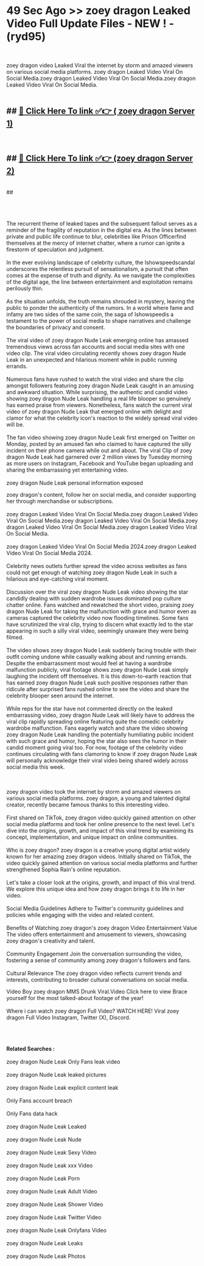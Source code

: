 # 49 Sec Ago >> zoey dragon Leaked Video Full Update Files - NEW ! - (ryd95) <br>
<br>

zoey dragon video Leaked Viral the internet by storm and amazed viewers on various social media platforms. zoey dragon Leaked Video Viral On Social Media.zoey dragon Leaked Video Viral On Social Media.zoey dragon Leaked Video Viral On Social Media.<br>
 <br>

## ##  <a href="https://clipsfans.site?title=zoey_dragon&ref=gitt">🔴 Click Here To link ✅👉 ( zoey dragon Server 1)</a><br>
  <br>

##  ##  <a href="https://clipsfans.site?title=zoey_dragon&ref=gitt">🔴 Click Here To link ✅👉 (zoey dragon  Server 2)</a><br>
  <br>
  ##


  <br>

  <br>

<br><br>
The recurrent theme of leaked tapes and the subsequent fallout serves as a reminder of the fragility of reputation in the digital era. As the lines between private and public life continue to blur, celebrities like Prison Officerfind themselves at the mercy of internet chatter, where a rumor can ignite a firestorm of speculation and judgment.
<br><br>
In the ever evolving landscape of celebrity culture, the Ishowspeedscandal underscores the relentless pursuit of sensationalism, a pursuit that often comes at the expense of truth and dignity. As we navigate the complexities of the digital age, the line between entertainment and exploitation remains perilously thin.
<br><br>
As the situation unfolds, the truth remains shrouded in mystery, leaving the public to ponder the authenticity of the rumors. In a world where fame and infamy are two sides of the same coin, the saga of Ishowspeedis a testament to the power of social media to shape narratives and challenge the boundaries of privacy and consent.
<br><br>
The viral video of zoey dragon Nude Leak emerging online has amassed tremendous views across fan accounts and social media sites with one video clip. The viral video circulating recently shows zoey dragon Nude Leak in an unexpected and hilarious moment while in public running errands.
<br><br>
Numerous fans have rushed to watch the viral video and share the clip amongst followers featuring zoey dragon Nude Leak caught in an amusing and awkward situation. While surprising, the authentic and candid video showing zoey dragon Nude Leak handling a real life blooper so genuinely has earned praise from viewers. Nonetheless, fans watch the current viral video of zoey dragon Nude Leak that emerged online with delight and clamor for what the celebrity icon's reaction to the widely spread viral video will be.
<br><br>
The fan video showing zoey dragon Nude Leak first emerged on Twitter on Monday, posted by an amused fan who claimed to have captured the silly incident on their phone camera while out and about. The viral Clip of zoey dragon Nude Leak had garnered over 2 million views by Tuesday morning as more users on Instagram, Facebook and YouTube began uploading and sharing the embarrassing yet entertaining video.
<br><br>
zoey dragon Nude Leak personal information exposed


zoey dragon's content, follow her on social media, and consider supporting her through merchandise or subscriptions.
<br><br>
zoey dragon Leaked Video Viral On Social Media.zoey dragon Leaked Video Viral On Social Media.zoey dragon Leaked Video Viral On Social Media.zoey dragon Leaked Video Viral On Social Media.zoey dragon Leaked Video Viral On Social Media.
<br><br>
zoey dragon Leaked Video Viral On Social Media 2024.zoey dragon Leaked Video Viral On Social Media 2024.
<br><br>
Celebrity news outlets further spread the video across websites as fans could not get enough of watching zoey dragon Nude Leak in such a hilarious and eye-catching viral moment.
<br><br>
Discussion over the viral zoey dragon Nude Leak video showing the star candidly dealing with sudden wardrobe issues dominated pop culture chatter online. Fans watched and rewatched the short video, praising zoey dragon Nude Leak for taking the malfunction with grace and humor even as cameras captured the celebrity video now flooding timelines. Some fans have scrutinized the viral clip, trying to discern what exactly led to the star appearing in such a silly viral video, seemingly unaware they were being filmed.
<br><br>
The video shows zoey dragon Nude Leak suddenly facing trouble with their outfit coming undone while casually walking about and running errands. Despite the embarrassment most would feel at having a wardrobe malfunction publicly, viral footage shows zoey dragon Nude Leak simply laughing the incident off themselves. It is this down-to-earth reaction that has earned zoey dragon Nude Leak such positive responses rather than ridicule after surprised fans rushed online to see the video and share the celebrity blooper seen around the internet.
<br><br>
While reps for the star have not commented directly on the leaked embarrassing video, zoey dragon Nude Leak will likely have to address the viral clip rapidly spreading online featuring quite the comedic celebrity wardrobe malfunction. Fans eagerly watch and share the video showing zoey dragon Nude Leak handling the potentially humiliating public incident with such grace and humor, hoping the star also sees the humor in their candid moment going viral too. For now, footage of the celebrity video continues circulating with fans clamoring to know if zoey dragon Nude Leak will personally acknowledge their viral video being shared widely across social media this week.


<br><br>
zoey dragon video took the internet by storm and amazed viewers on various social media platforms. zoey dragon, a young and talented digital creator, recently became famous thanks to this interesting video.
<br><br>
First shared on TikTok, zoey dragon video quickly gained attention on other social media platforms and took her online presence to the next level. Let's dive into the origins, growth, and impact of this viral trend by examining its concept, implementation, and unique impact on online communities.
<br><br>
Who is zoey dragon? zoey dragon is a creative young digital artist widely known for her amazing zoey dragon videos. Initially shared on TikTok, the video quickly gained attention on various social media platforms and further strengthened Sophia Rain's online reputation.
<br><br>
Let's take a closer look at the origins, growth, and impact of this viral trend. We explore this unique idea and how zoey dragon brings it to life in her video.
<br><br>
Social Media Guidelines Adhere to Twitter's community guidelines and policies while engaging with the video and related content.
<br><br>
Benefits of Watching zoey dragon's zoey dragon Video Entertainment Value The video offers entertainment and amusement to viewers, showcasing zoey dragon's creativity and talent.
<br><br>
Community Engagement Join the conversation surrounding the video, fostering a sense of community among zoey dragon's followers and fans.
<br><br>
Cultural Relevance The zoey dragon video reflects current trends and interests, contributing to broader cultural conversations on social media.

Video Boy zoey dragon MMS Drunk Viral.Video Click here to view Brace yourself for the most talked-about footage of the year!
<br><br>
Where i can watch zoey dragon Full Video? WATCH HERE! Viral zoey dragon Full Video Instagram, Twitter (X), Discord.
<br><br>

<br><br>
<strong>Related Searches :</strong>
<br><br>
zoey dragon Nude Leak Only Fans leak video
<br><br>
zoey dragon Nude Leak leaked pictures
<br><br>
zoey dragon Nude Leak explicit content leak
<br><br>
Only Fans account breach
<br><br>
Only Fans data hack
<br><br>
zoey dragon Nude Leak Leaked
<br><br>
zoey dragon Nude Leak Nude
<br><br>
zoey dragon Nude Leak Sexy Video
<br><br>
zoey dragon Nude Leak xxx Video
<br><br>
zoey dragon Nude Leak Porn
<br><br>
zoey dragon Nude Leak Adult Video
<br><br>
zoey dragon Nude Leak Shower Video
<br><br>
zoey dragon Nude Leak Twitter Video
<br><br>
zoey dragon Nude Leak Onlyfans Video
<br><br>
zoey dragon Nude Leak Leaks
<br><br>
zoey dragon Nude Leak Photos
